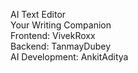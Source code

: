 AI Text Editor
<br>
Your Writing Companion
<br>
Frontend: VivekRoxx
<br>
Backend: TanmayDubey
<br>
AI Development: AnkitAditya
<br>
